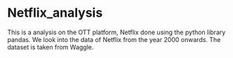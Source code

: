 # Netflix_analysis
This is a analysis on the OTT platform, Netflix done using the python library pandas.
We look into the data of Netflix from the year 2000 onwards. The dataset is taken from Waggle. 
